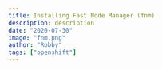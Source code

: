 ```yaml
---
title: Installing Fast Node Manager (fnm)
description: description
date: "2020-07-30"
image: "fnm.png"
author: "Robby"
tags: ["openshift"]
---
```


<!-- Using a node manager helps you deal with annoying `npm` permissions issues. -->
<!---->
<!-- If you already use something like `nvm` you'll notice `fnm` is significantly faster. -->
<!---->
<!-- ## Install -->
<!---->
<!-- ### On Mac: -->
<!---->
<!-- ``` -->
<!-- brew install fnm -->
<!-- ``` -->
<!---->
<!-- ### On Linux: -->
<!---->
<!-- ``` -->
<!-- sudo apt install curl -->
<!-- ``` -->
<!---->
<!-- The following command will automatically install `fnm` using `curl` -->
<!---->
<!-- ``` -->
<!-- curl -fsSL https://fnm.vercel.app/install | bash -s -- --install-dir $HOME/.local/bin -->
<!-- ``` -->
<!---->
<!-- If you don't already have `.local/bin` in your path -->
<!---->
<!-- ``` -->
<!-- export PATH=/home/$USER/.local/bin/fnm:$PATH -->
<!-- ``` -->
<!---->
<!-- ### Upgrade -->
<!---->
<!-- ``` -->
<!-- curl -fsSL https://fnm.vercel.app/install | bash -s -- --install-dir $HOME/.local/bin --skip-shell -->
<!-- ``` -->
<!---->
<!-- ## bashrc/zshrc config -->
<!---->
<!-- Add the following to you `.bashrc` or `.zshrc` -->
<!---->
<!-- ``` -->
<!-- eval "$(fnm env)" -->
<!-- ``` -->
<!---->
<!-- ## Commands -->
<!---->
<!-- ### List install candidates -->
<!---->
<!-- ``` -->
<!-- fnm ls-remote -->
<!-- ``` -->
<!---->
<!-- ### Install a node version -->
<!---->
<!-- ``` -->
<!-- fnm install 13.14.0 -->
<!-- ``` -->
<!---->
<!-- ### List currently installed versions -->
<!---->
<!-- ``` -->
<!-- fnm ls -->
<!-- ``` -->
<!---->
<!-- ### Choose version you would like to use -->
<!---->
<!-- ``` -->
<!-- fnm use 13.14.0 -->
<!-- ``` -->
<!---->
<!-- ### Check currently active version -->
<!---->
<!-- ``` -->
<!-- fnm current -->
<!-- ``` -->
<!---->
<!-- ### Alias a version -->
<!---->
<!-- ``` -->
<!-- fnm alias 13.14.0 nickname -->
<!---->
<!-- fnm use nickname -->
<!-- ``` -->
<!---->
<!-- ### Default a version -->
<!---->
<!-- ``` -->
<!-- fnm default 13.14.0 -->
<!-- ``` -->
<!---->
<!-- ## Autocompletions -->
<!---->
<!-- You can replace `zsh` with `bash` if you are using `bash` -->
<!---->
<!-- ``` -->
<!-- mkdir -p ~/.config/zsh/completions -->
<!---->
<!-- touch ~/.config/zsh/completions/_fnm -->
<!---->
<!-- fnm completions --shell=zsh > ~/.config/zsh/completions/_fnm -->
<!-- ``` -->
<!---->
<!-- Then add the following to your `.zshrc`: -->
<!---->
<!-- ``` -->
<!-- fpath+=~/.config/zsh/completions/_fnm -->
<!-- compinit -->
<!-- ``` -->
<!---->
<!-- ## Wrapping up -->
<!---->
<!-- Versioning `node` should be much faster now -->
<!---->
<!-- ### Link to Author -->
<!---->
<!-- [fnm](https://github.com/Schniz/fnm) -->
